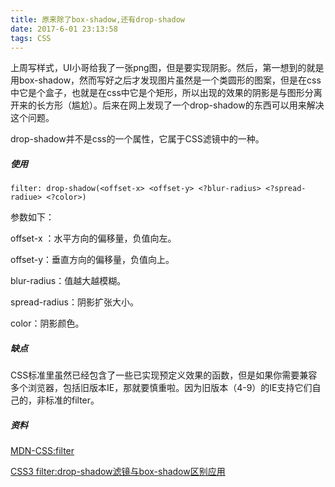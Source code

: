 ```yaml
---
title: 原来除了box-shadow,还有drop-shadow
date: 2017-6-01 23:13:58
tags: CSS
---
```


 上周写样式，UI小哥给我了一张png图，但是要实现阴影。然后，第一想到的就是用box-shadow，然而写好之后才发现图片虽然是一个类圆形的图案，但是在css中它是个盒子，也就是在css中它是个矩形，所以出现的效果的阴影是与图形分离开来的长方形（尴尬）。后来在网上发现了一个drop-shadow的东西可以用来解决这个问题。

drop-shadow并不是css的一个属性，它属于CSS滤镜中的一种。

##### 使用

`filter: drop-shadow(<offset-x> <offset-y> <?blur-radius> <?spread-radiue> <?color>)`

参数如下：

offset-x ：水平方向的偏移量，负值向左。

offset-y：垂直方向的偏移量，负值向上。

blur-radius：值越大越模糊。

spread-radius：阴影扩张大小。

color：阴影颜色。

##### 缺点

CSS标准里虽然已经包含了一些已实现预定义效果的函数，但是如果你需要兼容多个浏览器，包括旧版本IE，那就要慎重啦。因为旧版本（4-9）的IE支持它们自己的，非标准的filter。

##### 资料

[MDN-CSS:filter](https://developer.mozilla.org/en-US/docs/Web/CSS/filter?v=control)

[CSS3 filter:drop-shadow滤镜与box-shadow区别应用](http://www.zhangxinxu.com/wordpress/2016/05/css3-filter-drop-shadow-vs-box-shadow/)
